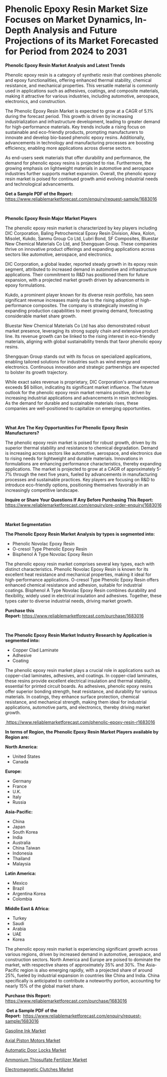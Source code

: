 <p><h1>Phenolic Epoxy Resin Market Size Focuses on Market Dynamics, In-Depth Analysis and Future Projections of its Market Forecasted for Period from 2024 to 2031</h1></p><p><strong>Phenolic Epoxy Resin Market Analysis and Latest Trends</strong></p>
<p><p>Phenolic epoxy resin is a category of synthetic resin that combines phenolic and epoxy functionalities, offering enhanced thermal stability, chemical resistance, and mechanical properties. This versatile material is commonly used in applications such as adhesives, coatings, and composite materials, making it attractive for various industries, including automotive, aerospace, electronics, and construction.</p><p>The Phenolic Epoxy Resin Market is expected to grow at a CAGR of 5.1% during the forecast period. This growth is driven by increasing industrialization and infrastructure development, leading to greater demand for high-performance materials. Key trends include a rising focus on sustainable and eco-friendly products, prompting manufacturers to innovate and develop bio-based phenolic epoxy resins. Additionally, advancements in technology and manufacturing processes are boosting efficiency, enabling more applications across diverse sectors. </p><p>As end-users seek materials that offer durability and performance, the demand for phenolic epoxy resins is projected to rise. Furthermore, the growing emphasis on lightweight materials in automotive and aerospace industries further supports market expansion. Overall, the phenolic epoxy resin market is poised for continued growth amid evolving industrial needs and technological advancements.</p></p>
<p><strong>Get a Sample PDF of the Report:&nbsp;</strong> <a href="https://www.reliablemarketforecast.com/enquiry/request-sample/1683016?utm_campaign=1437&utm_medium=2&utm_source=Github&utm_content=ia&utm_term=15102024&utm_id=phenolic-epoxy-resin">https://www.reliablemarketforecast.com/enquiry/request-sample/1683016</a></p>
<p>&nbsp;</p>
<p><strong>Phenolic Epoxy Resin Major Market Players</strong></p>
<p><p>The phenolic epoxy resin market is characterized by key players including DIC Corporation, Baling Petrochemical Epoxy Resin Division, Alwa, Kolon, Misolet, Kukdo, Sanmu Group Co Ltd, Lubri Bond, SF Composites, Bluestar New Chemical Materials Co Ltd, and Shengquan Group. These companies thrive on innovative product offerings and expanding applications across sectors like automotive, aerospace, and electronics.</p><p>DIC Corporation, a global leader, reported steady growth in its epoxy resin segment, attributed to increased demand in automotive and infrastructure applications. Their commitment to R&D has positioned them for future expansion, with a projected market growth driven by advancements in epoxy formulations.</p><p>Kukdo, a prominent player known for its diverse resin portfolio, has seen significant revenue increases mainly due to the rising adoption of high-performance composites. The company is strategically investing in expanding production capabilities to meet growing demand, forecasting considerable market share growth.</p><p>Bluestar New Chemical Materials Co Ltd has also demonstrated robust market presence, leveraging its strong supply chain and extensive product line. Its revenue growth can be linked to the rising interest in eco-friendly materials, aligning with global sustainability trends that favor phenolic epoxy resins.</p><p>Shengquan Group stands out with its focus on specialized applications, enabling tailored solutions for industries such as wind energy and electronics. Continuous innovation and strategic partnerships are expected to bolster its growth trajectory.</p><p>While exact sales revenue is proprietary, DIC Corporation's annual revenue exceeds $6 billion, indicating its significant market influence. The future outlook for the phenolic epoxy resin market remains positive, driven by increasing industrial applications and advancements in resin technologies. As the demand for durable and sustainable materials rises, these companies are well-positioned to capitalize on emerging opportunities.</p></p>
<p>&nbsp;</p>
<p><strong>What Are The Key Opportunities For Phenolic Epoxy Resin Manufacturers?</strong></p>
<p><p>The phenolic epoxy resin market is poised for robust growth, driven by its superior thermal stability and resistance to chemical degradation. Demand is increasing across sectors like automotive, aerospace, and electronics due to rising needs for lightweight and durable materials. Innovations in formulations are enhancing performance characteristics, thereby expanding applications. The market is projected to grow at a CAGR of approximately 5-7% through the next five years, fueled by advancements in manufacturing processes and sustainable practices. Key players are focusing on R&D to introduce eco-friendly options, positioning themselves favorably in an increasingly competitive landscape.</p></p>
<p><strong>Inquire or Share Your Questions If Any Before Purchasing This Report:</strong> <a href="https://www.reliablemarketforecast.com/enquiry/pre-order-enquiry/1683016?utm_campaign=1437&utm_medium=2&utm_source=Github&utm_content=ia&utm_term=15102024&utm_id=phenolic-epoxy-resin">https://www.reliablemarketforecast.com/enquiry/pre-order-enquiry/1683016</a></p>
<p>&nbsp;</p>
<p><strong>Market Segmentation</strong></p>
<p><strong>The Phenolic Epoxy Resin Market Analysis by types is segmented into:</strong></p>
<p><ul><li>Phenolic Novolac Epoxy Resin</li><li>O-cresol Type Phenolic Epoxy Resin</li><li>Bisphenol A Type Novolac Epoxy Resin</li></ul></p>
<p><p>The phenolic epoxy resin market comprises several key types, each with distinct characteristics. Phenolic Novolac Epoxy Resin is known for its excellent heat resistance and mechanical properties, making it ideal for high-performance applications. O-cresol Type Phenolic Epoxy Resin offers enhanced chemical resistance and adhesion, suitable for industrial coatings. Bisphenol A Type Novolac Epoxy Resin combines durability and flexibility, widely used in electrical insulation and adhesives. Together, these types cater to diverse industrial needs, driving market growth.</p></p>
<p><strong>Purchase this Report:&nbsp;</strong><a href="https://www.reliablemarketforecast.com/purchase/1683016?utm_campaign=1437&utm_medium=2&utm_source=Github&utm_content=ia&utm_term=15102024&utm_id=phenolic-epoxy-resin">https://www.reliablemarketforecast.com/purchase/1683016</a></p>
<p>&nbsp;</p>
<p><strong>The Phenolic Epoxy Resin Market Industry Research by Application is segmented into:</strong></p>
<p><ul><li>Copper Clad Laminate</li><li>Adhesive</li><li>Coating</li></ul></p>
<p><p>The phenolic epoxy resin market plays a crucial role in applications such as copper-clad laminates, adhesives, and coatings. In copper-clad laminates, these resins provide excellent electrical insulation and thermal stability, essential for printed circuit boards. As adhesives, phenolic epoxy resins offer superior bonding strength, heat resistance, and durability for various materials. In coatings, they enhance surface protection, chemical resistance, and mechanical strength, making them ideal for industrial applications, automotive parts, and electronics, thereby driving market growth.</p></p>
<p><a href="https://www.reliablemarketforecast.com/phenolic-epoxy-resin-r1683016?utm_campaign=1437&utm_medium=2&utm_source=Github&utm_content=ia&utm_term=15102024&utm_id=phenolic-epoxy-resin">&nbsp;https://www.reliablemarketforecast.com/phenolic-epoxy-resin-r1683016</a></p>
<p><strong>In terms of Region, the Phenolic Epoxy Resin Market Players available by Region are:</strong></p>
<p>
    <p> <strong> North America: </strong>
        <ul>
            <li>United States</li>
            <li>Canada</li>
        </ul>
        </p> 
    <p> <strong> Europe: </strong>
        <ul>
            <li>Germany</li>
            <li>France</li>
            <li>U.K.</li>
            <li>Italy</li>
            <li>Russia</li>
        </ul>
        </p> 
    <p> <strong> Asia-Pacific: </strong>
        <ul>
            <li>China</li>
            <li>Japan</li>
            <li>South Korea</li>
            <li>India</li>
            <li>Australia</li>
            <li>China Taiwan</li>
            <li>Indonesia</li>
            <li>Thailand</li>
            <li>Malaysia</li>
        </ul>
        </p> 
    <p> <strong> Latin America: </strong>
        <ul>
            <li>Mexico</li>
            <li>Brazil</li>
            <li>Argentina Korea</li>
            <li>Colombia</li>
        </ul>
        </p> 
    <p> <strong> Middle East & Africa: </strong>
        <ul>
            <li>Turkey</li>
            <li>Saudi</li>
            <li>Arabia</li>
            <li>UAE</li>
            <li>Korea</li>
        </ul>
    </p>
    </p>
<p><p>The phenolic epoxy resin market is experiencing significant growth across various regions, driven by increased demand in automotive, aerospace, and construction sectors. North America and Europe are poised to dominate the market, with respective shares of approximately 35% and 30%. The Asia-Pacific region is also emerging rapidly, with a projected share of around 25%, fueled by industrial expansion in countries like China and India. China specifically is anticipated to contribute a noteworthy portion, accounting for nearly 15% of the global market share.</p></p>
<p><strong>Purchase this Report: </strong><a href="https://www.reliablemarketforecast.com/purchase/1683016?utm_campaign=1437&utm_medium=2&utm_source=Github&utm_content=ia&utm_term=15102024&utm_id=phenolic-epoxy-resin">https://www.reliablemarketforecast.com/purchase/1683016</a></p>
<p>&nbsp;<strong>Get a Sample PDF of the Report:&nbsp;&nbsp;</strong><a href="https://www.reliablemarketforecast.com/enquiry/request-sample/1683016?utm_campaign=1437&utm_medium=2&utm_source=Github&utm_content=ia&utm_term=15102024&utm_id=phenolic-epoxy-resin">https://www.reliablemarketforecast.com/enquiry/request-sample/1683016</a></p>
<p><strong></strong></p>
<p><p><a href="https://github.com/chaschadedn/Market-Research-Report-List-1/blob/main/gasoline-ink-market.md?utm_campaign=1437&utm_medium=2&utm_source=Github&utm_content=ia&utm_term=15102024&utm_id=phenolic-epoxy-resin">Gasoline Ink Market</a></p><p><a href="https://issuu.com/reportprime-2/docs/axial-piston-motors-market-size-203_e856f0d4b2c6b5?utm_campaign=1437&utm_medium=2&utm_source=Github&utm_content=ia&utm_term=15102024&utm_id=phenolic-epoxy-resin">Axial Piston Motors Market</a></p><p><a href="https://issuu.com/reportprime-2/docs/automatic-door-locks-market-size-20_36704159cb703f?utm_campaign=1437&utm_medium=2&utm_source=Github&utm_content=ia&utm_term=15102024&utm_id=phenolic-epoxy-resin">Automatic Door Locks Market</a></p><p><a href="https://www.linkedin.com/pulse/ammonium-thiosulfate-fertilizer-market-evolution-key-trends-gghme?utm_campaign=1437&utm_medium=2&utm_source=Github&utm_content=ia&utm_term=15102024&utm_id=phenolic-epoxy-resin">Ammonium Thiosulfate Fertilizer Market</a></p><p><a href="https://www.linkedin.com/pulse/insights-electromagnetic-clutches-industry-market-financial-f9i0e?utm_campaign=1437&utm_medium=2&utm_source=Github&utm_content=ia&utm_term=15102024&utm_id=phenolic-epoxy-resin">Electromagnetic Clutches Market</a></p></p>